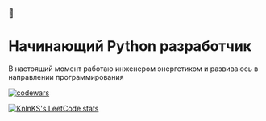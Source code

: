 ### 👋
# Начинающий Python разработчик
В настоящий момент работаю инженером энергетиком и развиваюсь в направлении программирования

[![codewars](https://www.codewars.com/users/Varlok009/badges/large)](https://www.codewars.com/users/Varlok009)

[![KnlnKS's LeetCode stats](https://leetcode-stats-six.vercel.app/api?username=Varlok009&theme=dark)](https://github.com/Varlok009/leetcode-stats)
<!--
**Varlok009/Varlok009** is a ✨ _special_ ✨ repository because its `README.md` (this file) appears on your GitHub profile.

Here are some ideas to get you started:

- 🔭 I’m currently working on ...
- 🌱 I’m currently learning ...
- 👯 I’m looking to collaborate on ...
- 🤔 I’m looking for help with ...
- 💬 Ask me about ...
- 📫 How to reach me: ...
- 😄 Pronouns: ...
- ⚡ Fun fact: ...
-->
